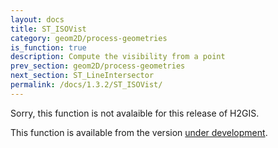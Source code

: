 ```yaml
---
layout: docs
title: ST_ISOVist
category: geom2D/process-geometries
is_function: true
description: Compute the visibility from a point
prev_section: geom2D/process-geometries
next_section: ST_LineIntersector
permalink: /docs/1.3.2/ST_ISOVist/
---
```


Sorry, this function is not avalaible for this release of H2GIS. 

This function is available from the version [under development](../../dev/ST_ISOVist).